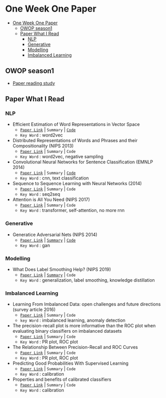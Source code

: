 # One Week One Paper
- [One Week One Paper](#one-week-one-paper)
  - [OWOP season1](#owop-season1)
  - [Paper What I Read](#paper-what-i-read)
    - [NLP](#nlp)
    - [Generative](#generative)
    - [Modelling](#modelling)
    - [Imbalanced Learning](#imbalanced-learning)

## OWOP season1
- [Paper reading study](/OWOP%20season1)

## Paper What I Read

### NLP
- Efficient Estimation of Word Representations in Vector Space
  - [`Paper Link`](https://arxiv.org/abs/1301.3781) | `Summary` | [`Code`](/code/gensim%20word2vec,%20doc2vec.ipynb)
  - `Key Word` : word2vec
- Distributed Representations of Words and Phrases and their Compositionality (NIPS 2013)
  - [`Paper Link`](https://papers.nips.cc/paper/2013/hash/9aa42b31882ec039965f3c4923ce901b-Abstract.html) | `Summary` | `Code`
  - `Key Word` : word2vec, negative sampling
- Convolutional Neural Networks for Sentence Classification (EMNLP 2014)
  - [`Paper Link`](https://www.aclweb.org/anthology/D14-1181/) | `Summary` | [`Code`](/code/Convolutional%20Neural%20Networks%20for%20Sentence%20Classification%20(EMNLP%202014))
  - `Key Word` : cnn, text classification
- Sequence to Sequence Learning with Neural Networks (2014)
  - [`Paper Link`](https://arxiv.org/abs/1409.3215) | `Summary` | `Code`
  - `Key Word` : seq2seq
- Attention is All You Need (NIPS 2017)
  - [`Paper Link`](https://papers.nips.cc/paper/2017/file/3f5ee243547dee91fbd053c1c4a845aa-Paper.pdf) | `Summary` | `Code`
  - `Key Word` : transformer, self-attention, no more rnn

### Generative
- Generatice Adversarial Nets (NIPS 2014)
  - [`Paper Link`](https://papers.nips.cc/paper/2014/hash/5ca3e9b122f61f8f06494c97b1afccf3-Abstract.html) | [`Summary`](/summary/Generative%20adversarial%20Nets.pdf) | [`Code`](/code/GAN)
  - `Key Word` : gan

### Modelling
- What Does Label Smoothing Help? (NIPS 2019)
  - [`Paper Link`](https://papers.nips.cc/paper/2019/hash/f1748d6b0fd9d439f71450117eba2725-Abstract.html) | [`Summary`](/summary/When%20does%20label%20smoothing%20help.pdf) | `Code`
  - `Key Word` : generalization, label smoothing, knowledge distillation

### Imbalanced Learning
- Learning From Imbalanced Data: open challenges and future directions (survey article 2016)
  - [`Paper Link`](https://link.springer.com/article/10.1007/s13748-016-0094-0) | `Summary` | `Code`
  - `key Word` : imbalanced learning, anomaly detection
- The precision-recall plot is more informative than the ROC plot when evaluating binary classifiers on imbalanced datasets
  - [`Paper Link`](https://pubmed.ncbi.nlm.nih.gov/25738806/) | `Summary` | `Code`
  - `Key Word` : PR plot, ROC plot
- The Relationship Between Precision-Recall and ROC Curves
  - [`Paper Link`](https://www.biostat.wisc.edu/~page/rocpr.pdf) | `Summary` | `Code`
  - `Key Word` : PR plot, ROC plot
- Predicting Good Probabilities With Supervised Learning
  - [`Paper Link`](https://www.cs.cornell.edu/~alexn/papers/calibration.icml05.crc.rev3.pdf) | `Summary` | `Code`
  - `Key Word` : calibration
- Properties and benefits of calibrated classifiers
  - [`Paper Link`](http://www.ifp.illinois.edu/~iracohen/publications/CalibrationECML2004.pdf) | `Summary` | `Code`
  - `Key Word` : calibration